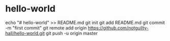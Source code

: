 # hello-world
echo "# hello-world" >> README.md
git init
git add README.md
git commit -m "first commit"
git remote add origin https://github.com/notguilty-hall/hello-world.git
git push -u origin master
